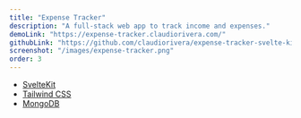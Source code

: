 ```yaml
---
title: "Expense Tracker"
description: "A full-stack web app to track income and expenses."
demoLink: "https://expense-tracker.claudiorivera.com/"
githubLink: "https://github.com/claudiorivera/expense-tracker-svelte-kit"
screenshot: "/images/expense-tracker.png"
order: 3
---
```


- [SvelteKit](https://kit.svelte.dev)
- [Tailwind CSS](https://tailwindcss.com)
- [MongoDB](https://www.mongodb.com)
